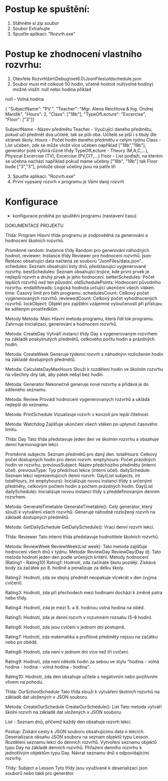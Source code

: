 # Postup ke spuštění:
1. Stáhněte si zip soubor
2. Soubor Extrahujte
3. Spusťte aplikaci: "Rozvrh.exe"


# Postup ke zhodnocení vlastního rozvrhu:
1. Otevřete Rozvrh\bin\Debug\net6.0\JsonFiles\oldschedule.json
2. Soubor musí mít celkově 50 hodin, včetně hodnot null(volné hodiny)
možné vložit: null nebo hodina 
příklad

null - Volná hodina

{ "SubjectName": "PV ", "Teacher": "Mgr. Alena Reichlova & Ing. Ondrej Mandik", "Hours": 2, "Class": ["18b"], "TypeOfLecture": "Excercise", "Floor": ["3"]}

SubjectName - Název předmětu
Teacher - Vyučující daného předmětu, pokud učí předmět dva učitelé, tak se píší oba. Učitelé se píší i s tituly dle stránek školy.
Hours - Počet hodin daného předmětu v celým týdnu
Class - List učeben, zde se může vložit více učeben například ["18b","19b"], generátor poté vybírá různé třídy 
TypeOfLecture - Theory (M,A,C,...), Physical Excercise (TV), Excercise (PV,CIT,...)
Floor - List podlaží, na kterém se učebna nachází například pokud máme učebny ["18b", "19b"] tak Floor bude ["3","3"], protože oboje učebny jsou na patře tři


3. Spusťte aplikaci: "Rozvrh.exe"
4. První vypsaný rozvrh v programu je Vámi daný rozvrh


# Konfigurace
-  konfigurace probíhá po spuštění programu (nastavení času)


DOKUMENTACE PROJEKTU

Třída: Program
Hlavní třída programu je zodpovědná za generování a hodnocení školních rozvrhů.

Proměnné
random: Instance třídy Random pro generování náhodných hodnot.
reviewer: Instance třídy Reviewer pro hodnocení rozvrhů.
json: Řetězec obsahující data načtená ze souboru "JsonFiles/data.json".
schedules: Seznam obsahující listy dnů, představující vygenerované rozvrhy.
bestSchedules: Seznam obsahující trojice, kde první prvek je nejlepší rozvrh a druhý prvek je jeho hodnocení.
betterSchedules: Počet lepších rozvrhů než ten původní.
oldSchedulePoints: Hodnocení původního rozvrhu.
endallthreads: Logická hodnota určující ukončení všech vláken.
time: Časový limit pro běh programu.
schedulesCount: Celkový počet vygenerovaných rozvrhů.
reviewedCount: Celkový počet vyhodnocených rozvrhů.
lockObject: Objekt pro zajištění vzájemné vyloučenosti při přístupu ke sdíleným prostředkům.

Metody
Metoda: Main
Hlavní metoda programu, která řídí tok programu. Zahrnuje inicializaci, generování a hodnocení rozvrhů.

Metoda: CreateDay
Vytváří instanci třídy Day s vygenerovaným rozvrhem na základě poskytnutých předmětů, celkového počtu hodin a prázdných hodin.

Metoda: CreateWeek
Generuje týdenní rozvrh s náhodným rozložením hodin na základě dostupných předmětů.

Metoda: CalculateDayMaxHours
Slouží k rozdělení hodin ve školním rozvrhu na všechny dny tak, aby pátek nebyl bez hodin.

Metoda: Generator
Nekonečně generuje nové rozvrhy a přidává je do sdíleného seznamu.

Metoda: Review
Provádí hodnocení vygenerovaných rozvrhů a ukládá nejlepší do seznamu.

Metoda: PrintSchedule
Vizualizuje rozvrh v konzoli pro lepší čitelnost.

Metoda: Watchdog
Zajišťuje ukončení všech vláken po uplynutí časového limitu.


Třída: Day
Tato třída představuje jeden den ve školním rozvrhu a obsahuje denní harmonogram lekcí.

Proměnné
subjects: Seznam předmětů pro daný den.
totalHours: Celkový počet dostupných hodin pro denní rozvrh.
emptyhours: Počet prázdných hodin ve rozvrhu.
previousSubject: Název předchozího předmětu (interní účel).
previousType: Typ předchozí lekce (interní účel).
dailySchedule: Seznam lekcí reprezentujících denní rozvrh.
Day(List<Subject> subjects, int totalHours, int emptyhours): Inicializuje novou instanci třídy s určenými předměty, celkovým počtem hodin a počtem prázdných hodin.
Day(List<Lesson> dailySchedule): Inicializuje novou instanci třídy s předdefinovaným denním rozvrhem.

Metoda: GenerateTimetable
GenerateTimetable(): Celý generátor, který slouží k vytváření všech rozvrhů. Generuje náhodně rozložený rozvrh na základě dostupných předmětů.

Metoda: GetDailySchedule
GetDailySchedule(): Vrací denní rozvrh lekcí.


Třída: Reviewer
Tato interní třída představuje hodnotitele školních rozvrhů.

Metoda: ReviewWeek
ReviewWeek(List<Day> week): Tato metoda zajišťuje hodnocení všech dnů v týdnu.
Metoda: ReviewDay
ReviewDay(Day d): Tato metoda hodnotí jeden den podle určených kritérií.
Metody hodnocení (Rating1 - Rating10)
Rating1: Hodnotí, zda začínáte školu později. Získává body za začátek po 8. hodině a penalizuje za délku školy.

Rating2: Hodnotí, zda se stejný předmět neopakuje vícekrát v den (vyjma cvičení).

Rating3: Hodnotí, zda při přechodech mezi hodinami dochází k změně patra nebo třídy.

Rating4: Hodnotí, zda je mezi 5. a 8. hodinou volná hodina na oběd.

Rating5: Hodnotí, zda je denní rozvrh v rozumném rozsahu (5-8 hodin).

Rating6: Hodnotí, zda jsou cvičení v jednom dni postupně.

Rating7: Hodnotí, zda matematika a profilové předměty nejsou na začátku nebo po obědě.

Rating8: Hodnotí, zda není v jednom dni více než tři cvičení.

Rating9: Hodnotí, zda není několik hodin za sebou ve stylu "hodina - volná hodina - hodina - volná hodina - hodina".

Rating10: Hodnotí, zda den obsahuje učitele s negativním nebo pozitivním vlivem na pohodu.



Třída: OurSchoolSchedule
Tato třída slouží k vytváření školních rozvrhů na základě dat uložených v JSON souboru.

Metoda: CreateOurSchedule
CreateOurSchedule(): List<Day>
Tato metoda vytváří školní rozvrh na základě dat uložených v JSON souboru.

List<Day> - Seznam dnů, přičemž každý den obsahuje rozvrh lekcí.

Postup:
Získání cesty k JSON souboru obsahujícímu data o lekcích.
Deserializace obsahu JSON souboru na seznam objektů typu Lesson.
Rozdělení seznamu lekcí do denních rozvrhů.
Vytvoření seznamu objektů typu Day na základě denních rozvrhů.
Přiřazení denního rozvrhu k jednotlivým objektům typu Day.
Návrat seznamu dnů s odpovídajícími rozvrhy.


Třídy: Subject a Lesson
Tyto třídy jsou využívané k deserializaci json souborů nebo také pro generátor
